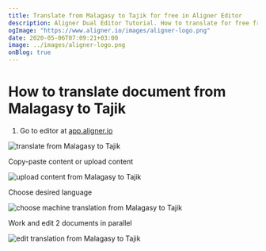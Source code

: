 ```yaml
---
title: Translate from Malagasy to Tajik for free in Aligner Editor
description: Aligner Dual Editor Tutorial. How to translate for free from Malagasy to Tajik. Aligner is multilingual document management platform. 
ogImage: "https://www.aligner.io/images/aligner-logo.png"
date: 2020-05-06T07:09:21+03:00
image: ../images/aligner-logo.png
onBlog: true
---
```


# How to translate document from Malagasy to Tajik

1. Go to editor at [app.aligner.io](https://app.aligner.io "Aligner App web page")

![translate from Malagasy to Tajik](../aligner-blank-editor.png "translate from Malagasy to Tajik")

Copy-paste content or upload content

![upload content from Malagasy to Tajik](../aligner-uploaded-document.png "upload content from Malagasy to Tajik")

Choose desired language

![choose machine translation from Malagasy to Tajik](../aligner-language-dropdown.png "choose machine translation from Malagasy to Tajik")

Work and edit 2 documents in parallel

![edit translation from Malagasy to Tajik](../aligner-double-sitded-editor.png "edit translation from Malagasy to Tajik")

